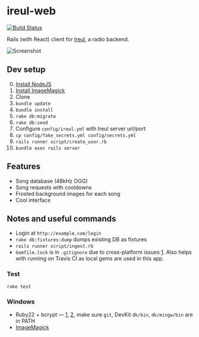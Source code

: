 # ireul-web

[![Build Status](https://travis-ci.org/gyng/ireul-web.svg)](https://travis-ci.org/gyng/ireul-web)

Rails (with React) client for [Ireul](https://github.com/infinityb/ireul/), a radio backend.

![Screenshot](http://i.imgur.com/SgSDlBG.png)

## Dev setup
0. [Install NodeJS](https://nodejs.org/en/download/)
1. [Install ImageMagick](http://www.imagemagick.org/index.php)
2. Clone
3. `bundle update`
4. `bundle install`
5. `rake db:migrate`
6. `rake db:seed`
7. Configure `config/ireul.yml` with Ireul server url/port
8. `cp config/fake_secrets.yml config/secrets.yml`
9. `rails runner script/create_user.rb`
10. `bundle exec rails server`

## Features
* Song database (48kHz OGG)
* Song requests with cooldowns
* Frosted background images for each song
* Cool interface

## Notes and useful commands
* Login at `http://example.com/login`
* `rake db:fixtures:dump` dumps existing DB as fixtures
* `rails runner script/ingest.rb`
* `Gemfile.lock` is in `.gitignore` due to cross-platform issues [1](https://github.com/bundler/bundler-features/issues/4). Also helps with running on Travis CI as local gems are used in this app.

### Test
`rake test`

### Windows
* Ruby22 + bcrypt — [1](https://github.com/codahale/bcrypt-ruby/issues/116), [2](https://www.alib.jp/entries/bcrypt_ext_load_error_on_ruby21x), make sure `git`, DevKit `dk/bin`, `dk/mingw/bin` are in PATH
* [ImageMagick](http://www.imagemagick.org/script/binary-releases.php#windows)

